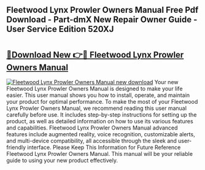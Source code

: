 ## Fleetwood Lynx Prowler Owners Manual Free Pdf Download - Part-dmX New Repair Owner Guide - User Service Edition 520XJ

# <h2><a href="http://bc62291.oget.top/?id=Fleetwood+Lynx+Prowler+Owners+Manual">🔗Download New 👉🔴 Fleetwood Lynx Prowler Owners Manual</a></h2>

[![Fleetwood Lynx Prowler Owners Manual new download](https://i.imgur.com/5g1atiW.png)](http://bc62291.oget.top/?id=Fleetwood+Lynx+Prowler+Owners+Manual)
Your new Fleetwood Lynx Prowler Owners Manual is designed to make your life easier. This user manual shows you how to install, operate, and maintain your product for optimal performance. To make the most of your Fleetwood Lynx Prowler Owners Manual, we recommend reading this user manual carefully before use. It includes step-by-step instructions for setting up the product, as well as detailed information on how to use its various features and capabilities. Fleetwood Lynx Prowler Owners Manual advanced features include augmented reality, voice recognition, customizable alerts, and multi-device compatibility, all accessible through the sleek and user-friendly interface. Please Keep This Information for Future Reference Fleetwood Lynx Prowler Owners Manual. This manual will be your reliable guide to using your new product effectively.
